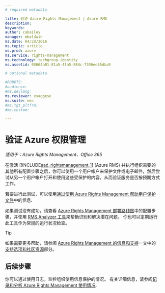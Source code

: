 ```yaml
---
# required metadata

title: 验证 Azure Rights Management | Azure RMS
description:
keywords:
author: cabailey
manager: mbaldwin
ms.date: 04/28/2016
ms.topic: article
ms.prod: azure
ms.service: rights-management
ms.technology: techgroup-identity
ms.assetid: 08664a01-81a5-4fa5-884c-7306ee55dba0

# optional metadata

#ROBOTS:
#audience:
#ms.devlang:
ms.reviewer: esaggese
ms.suite: ems
#ms.tgt_pltfrm:
#ms.custom:

---
```


# 验证 Azure 权限管理

*适用于：Azure Rights Management、Office 365*

在激活 [!INCLUDE[aad_rightsmanagement_1](../includes/aad_rightsmanagement_1_md.md)] (Azure RMS) 并执行组织需要的其他所有配置步骤之后，你可以使用一个用户帐户来保护文件或电子邮件，然后尝试从另一个用户帐户打开和使用这些受保护的内容，从而验证服务是否按预期方式工作。

若要进行此测试，可以使用[通过使用 Azure Rights Management 帮助用户保护文件](help-users.md)中的信息.

如果测试没有成功，请查看 [Azure Rights Management 部署路线图](../plan-design/deployment-roadmap.md)中的配置步骤，并使用 [RMS Analyzer 工具](http://www.microsoft.com/en-us/download/details.aspx?id=46437)来帮助识别和解决潜在问题。 你也可以定期运行此工具作为常规的运行状况检查。

> [!TIP]
> 如果需要更多帮助，请参阅 [Azure Rights Management 的信息和支持](../get-started/information-support.md)一文中的[支持选项和社区资源](../get-started/information-support.md##support-options-and-community-resources)部分。

## 后续步骤

你可以通过使用日志，监控组织使用信息保护的情况。 有关详细信息，请参阅[记录和分析 Azure Rights Management 使用情况](log-analyze-usage.md).





<!--HONumber=Apr16_HO4-->


